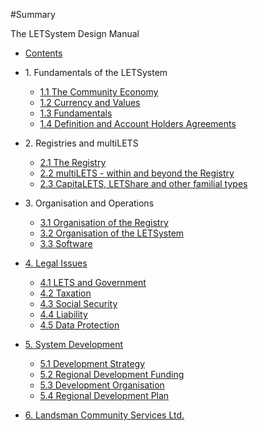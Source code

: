 #Summary

The LETSystem Design Manual

* [Contents](README.md)

* 1&#46; Fundamentals of the LETSystem
  * [1.1 The Community Economy](1.1.md)
  * [1.2 Currency and Values](1.2.md)
  * [1.3 Fundamentals](1.3.md)
  * [1.4 Definition and Account Holders Agreements](1.4.md)
* 2&#46; Registries and multiLETS
  * [2.1 The Registry](2.1.md)
  * [2.2 multiLETS - within and beyond the Registry](2.2.md)
  * [2.3 CapitaLETS, LETShare and other familial types](2.3.md)
* 3&#46; Organisation and Operations
  * [3.1 Organisation of the Registry](3.1.md)
  * [3.2 Organisation of the LETSystem](3.2.md)
  * [3.3 Software](3.3.md)
* [4. Legal Issues](4.0.md)
  * [4.1 LETS and Government](4.1.md)
  * [4.2 Taxation](4.2.md)
  * [4.3 Social Security](4.3.md)
  * [4.4 Liability](4.4.md)
  * [4.5 Data Protection](4.5.md)
* [5. System Development](5.0.md)
  * [5.1 Development Strategy](5.1.md)
  * [5.2 Regional Development Funding](5.2.md)
  * [5.3 Development Organisation](5.3.md)
  * [5.4 Regional Development Plan](5.4.md)
* [6. Landsman Community Services Ltd.](6.0.md)
